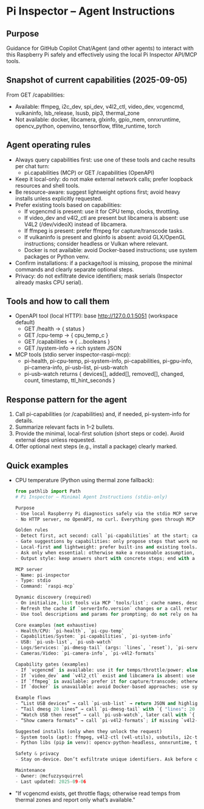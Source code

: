 Pi Inspector – Agent Instructions
=================================

Purpose
-------
Guidance for GitHub Copilot Chat/Agent (and other agents) to interact with this Raspberry Pi safely and effectively using the local Pi Inspector API/MCP tools.

Snapshot of current capabilities (2025-09-05)
---------------------------------------------
From GET /capabilities:

- Available: ffmpeg, i2c_dev, spi_dev, v4l2_ctl, video_dev, vcgencmd, vulkaninfo, lsb_release, lsusb, pip3, thermal_zone
- Not available: docker, libcamera, glxinfo, gpio_mem, onnxruntime, opencv_python, openvino, tensorflow, tflite_runtime, torch

Agent operating rules
---------------------
- Always query capabilities first: use one of these tools and cache results per chat turn:
  - pi.capabilities (MCP) or GET /capabilities (OpenAPI)
- Keep it local-only: do not make external network calls; prefer loopback resources and shell tools.
- Be resource-aware: suggest lightweight options first; avoid heavy installs unless explicitly requested.
- Prefer existing tools based on capabilities:
  - If vcgencmd is present: use it for CPU temp, clocks, throttling.
  - If video_dev and v4l2_ctl are present but libcamera is absent: use V4L2 (/dev/videoX) instead of libcamera.
  - If ffmpeg is present: prefer ffmpeg for capture/transcode tasks.
  - If vulkaninfo is present and glxinfo is absent: avoid GLX/OpenGL instructions; consider headless or Vulkan where relevant.
  - Docker is not available: avoid Docker-based instructions; use system packages or Python venv.
- Confirm installations: if a package/tool is missing, propose the minimal commands and clearly separate optional steps.
- Privacy: do not exfiltrate device identifiers; mask serials (Inspector already masks CPU serial).

Tools and how to call them
--------------------------
- OpenAPI tool (local HTTP): base http://127.0.0.1:5051 (workspace default)
  - GET /health → { status }
  - GET /cpu-temp → { cpu_temp_c }
  - GET /capabilities → { ...booleans }
  - GET /system-info → rich system JSON
- MCP tools (stdio server inspector-raspi-mcp):
  - pi-health, pi-cpu-temp, pi-system-info, pi-capabilities, pi-gpu-info, pi-camera-info, pi-usb-list, pi-usb-watch
  - pi-usb-watch returns { devices[], added[], removed[], changed, count, timestamp, ttl_hint_seconds }

Response pattern for the agent
------------------------------
1) Call pi-capabilities (or /capabilities) and, if needed, pi-system-info for details.
2) Summarize relevant facts in 1–2 bullets.
3) Provide the minimal, local-first solution (short steps or code). Avoid external deps unless requested.
4) Offer optional next steps (e.g., install a package) clearly marked.

Quick examples
--------------
- CPU temperature (Python using thermal zone fallback):
  ```python
  from pathlib import Path
  # Pi Inspector – Minimal Agent Instructions (stdio-only)

  Purpose
  - Use local Raspberry Pi diagnostics safely via the stdio MCP server `raspi-mcp`.
  - No HTTP server, no OpenAPI, no curl. Everything goes through MCP tools.

  Golden rules
  - Detect first, act second: call `pi-capabilities` at the start; call `pi-system-info` only when needed.
  - Gate suggestions by capabilities: only propose steps that work now; if something missing clearly unlocks the goal, suggest the smallest optional install.
  - Local-first and lightweight: prefer built-ins and existing tools. Avoid heavy installs unless the user asks.
  - Ask only when essential: otherwise make a reasonable assumption, state it, proceed.
  - Output style: keep answers short with concrete steps; end with a “Try this” action.

  MCP server
  - Name: pi-inspector
  - Type: stdio
  - Command: `raspi-mcp`

  Dynamic discovery (required)
  - On initialize, list tools via MCP `tools/list`; cache names, descriptions, and params for the session.
  - Refresh the cache if `serverInfo.version` changes or a call returns “method not found”.
  - Use tool descriptions and params for prompting; do not rely on hard-coded names.

  Core examples (not exhaustive)
  - Health/CPU: `pi-health`, `pi-cpu-temp`
  - Capabilities/System: `pi-capabilities`, `pi-system-info`
  - USB: `pi-usb-list`, `pi-usb-watch`
  - Logs/Services: `pi-dmesg-tail` (args: `lines`, `reset`), `pi-services`
  - Cameras/Video: `pi-camera-info`, `pi-v4l2-formats`

  Capability gates (examples)
  - If `vcgencmd` is available: use it for temps/throttle/power; else read from `/sys/class/thermal/*`.
  - If `video_dev` and `v4l2_ctl` exist and libcamera is absent: use V4L2 `/dev/video*` instead of libcamera.
  - If `ffmpeg` is available: prefer it for capture/transcode; otherwise suggest installing it (optional).
  - If `docker` is unavailable: avoid Docker-based approaches; use system packages or venv.

  Example flows
  - “List USB devices” → call `pi-usb-list` → return JSON and highlight key devices.
  - “Tail dmesg 20 lines” → call `pi-dmesg-tail` with `{ "lines": 20 }`.
  - “Watch USB then reset” → call `pi-usb-watch`, later call with `{ "reset": true }`.
  - “Show camera formats” → call `pi-v4l2-formats`; if missing `v4l2-ctl`, suggest `sudo apt-get install -y v4l-utils` (optional).

  Suggested installs (only when they unlock the request)
  - System tools (apt): ffmpeg, v4l2-ctl (v4l-utils), usbutils, i2c-tools, wireless-tools, vulkan-tools
  - Python libs (pip in venv): opencv-python-headless, onnxruntime, tflite-runtime, torch (device/arch-dependent)

  Safety & privacy
  - Stay on-device. Don’t exfiltrate unique identifiers. Ask before changing system state or installing.

  Maintenance
  - Owner: @mcfuzzysquirrel
  - Last updated: 2025-09-06
- "If vcgencmd exists, get throttle flags; otherwise read temps from thermal zones and report only what’s available."
